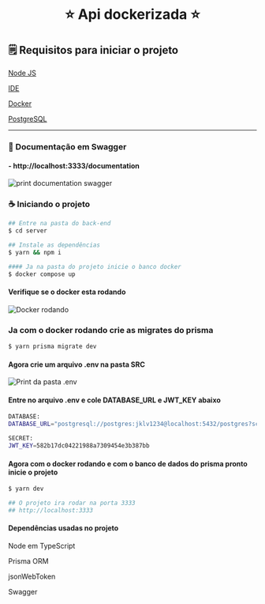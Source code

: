 <h1 align="center"> ⭐ Api dockerizada ⭐</h1>

## 🗒️ Requisitos para iniciar o projeto

[Node JS](https://nodejs.org/en/)

[IDE](https://code.visualstudio.com/)

[Docker](https://www.docker.com/products/docker-desktop/)

[PostgreSQL](https://www.postgresql.org/download/)

<hr>

### 👾 Documentação em Swagger

#### - http://localhost:3333/documentation

![print documentation swagger](./.github/PrintDocumentationSwagger.png)

### ☕ Iniciando o projeto

```bash
## Entre na pasta do back-end
$ cd server

## Instale as dependências
$ yarn && npm i

#### Ja na pasta do projeto inicie o banco docker
$ docker compose up
```

#### Verifique se o docker esta rodando

![Docker rodando](./.github/dockerRunning.png)

### Ja com o docker rodando crie as migrates do prisma

```bash
$ yarn prisma migrate dev
```

#### Agora crie um arquivo .env na pasta SRC

![Print da pasta .env](./.github/printFile.env.png)

#### Entre no arquivo .env e cole DATABASE_URL e JWT_KEY abaixo

```bash
DATABASE:
DATABASE_URL="postgresql://postgres:jklv1234@localhost:5432/postgres?schema=dockerizada"

SECRET:
JWT_KEY=582b17dc04221988a7309454e3b387bb
```

#### Agora com o docker rodando e com o banco de dados do prisma pronto inicie o projeto

```bash
$ yarn dev

## O projeto ira rodar na porta 3333
## http://localhost:3333
```


#### Dependências usadas no projeto

Node em TypeScript

Prisma ORM

jsonWebToken

Swagger
